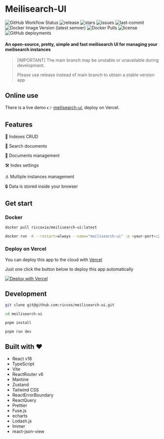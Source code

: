 # Meilisearch-UI

![GitHub Workflow Status](https://img.shields.io/github/actions/workflow/status/riccox/meilisearch-ui/docker-build-latest.yaml?branch=main)
![release](https://img.shields.io/github/v/release/riccox/meilisearch-ui?display_name=release)
![stars](https://img.shields.io/github/stars/riccox/meilisearch-ui)
![issues](https://img.shields.io/github/issues/riccox/meilisearch-ui)
![last-commit](https://img.shields.io/github/last-commit/riccox/meilisearch-ui)
![Docker Image Version (latest semver)](https://img.shields.io/docker/v/riccoxie/meilisearch-ui?label=image%20version&sort=semver)
![Docker Pulls](https://img.shields.io/docker/pulls/riccoxie/meilisearch-ui)
![license](https://img.shields.io/github/license/riccox/meilisearch-ui)
![GitHub deployments](https://img.shields.io/github/deployments/riccox/meilisearch-ui/production?label=Vercel&logo=vercel)

#### An open-source, pretty, simple and fast meilisearch UI for managing your meilisearch instances

> [IMPORTANT] The main branch may be unstable or unavailable during development.
>
> Please use release instead of main branch to obtain a stable version app

## Online use

There is a live demo 👉 [meilisearch-ui](https://meilisearch-ui.riccox.com), deploy on Vercel.

## Features

🚀 Indexes CRUD

🔎 Search documents

💪 Documents management

🛠️️ Index settings

⚓ Multiple instances management

🔒 Data is stored inside your browser

## Get start

### Docker

```sh
docker pull riccoxie/meilisearch-ui:latest

docker run -d --restart=always --name="meilisearch-ui" -p <your-port>:24900 riccoxie/meilisearch-ui:latest
```

### Deploy on Vercel

You can deploy this app to the cloud
with [Vercel](https://vercel.com?utm_source=github&utm_medium=readme)

Just one click the button below to deploy this app automatically

[![Deploy with Vercel](https://vercel.com/button)](https://vercel.com/new/clone?repository-url=https%3A%2F%2Fgithub.com%2Friccox%2Fmeilisearch-ui&project-name=meilisearch-ui)

## Development

```sh
git clone git@github.com:riccox/meilisearch-ui.git

cd meilisearch-ui

pnpm install

pnpm run dev
```

## Built with ♥

- React v18
- TypeScript
- Vite
- ReactRouter v6
- Mantine
- Zustand
- Tailwind CSS
- ReactErrorBoundary
- ReactQuery
- Prettier
- Fuse.js
- echarts
- Lodash.js
- Immer
- react-json-view
